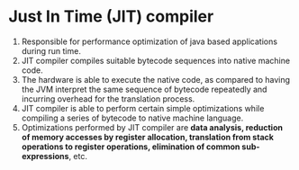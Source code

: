 # Just In Time (JIT) compiler

1. Responsible for performance optimization of java based applications during run time.
2. JIT compiler compiles suitable bytecode sequences into native machine code.
3. The hardware is able to execute the native code, as compared to having the JVM interpret the same sequence of bytecode repeatedly and incurring overhead for the translation process.
4. JIT compiler is able to perform certain simple optimizations while compiling a series of bytecode to native machine language.
5. Optimizations performed by JIT compiler are **data analysis, reduction of memory accesses by register allocation, translation from stack operations to register operations, elimination of common sub-expressions**, etc.